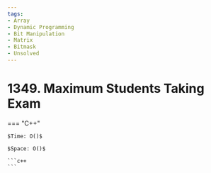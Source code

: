 ```yaml
---
tags:
- Array
- Dynamic Programming
- Bit Manipulation
- Matrix
- Bitmask
- Unsolved
---
```



# 1349. Maximum Students Taking Exam

=== "C++"

    $Time: O()$

    $Space: O()$

    ```c++
    ```